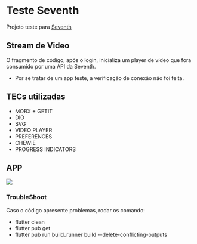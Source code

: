 # Teste Seventh

Projeto teste para [Seventh](https://www.seventh.com.br/)

## Stream de Video

 O fragmento de código, após o login, inicializa um player de vídeo que fora consumido por uma API da Seventh.
 
 - Por se tratar de um app teste, a verificação de conexão não foi feita.

## TECs utilizadas

- MOBX + GETIT
- DIO
- SVG
- VIDEO PLAYER
- PREFERENCES
- CHEWIE
- PROGRESS INDICATORS

## APP

![](https://i.imgur.com/6PDLbW9.gif)

### TroubleShoot

Caso o código apresente problemas, rodar os comando:

- flutter clean 
- flutter pub get
- flutter pub run build_runner build --delete-conflicting-outputs
